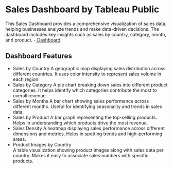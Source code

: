 # Sales Dashboard by Tableau Public 
This Sales Dashboard provides a comprehensive visualization of sales data, helping businesses analyze trends and make data-driven decisions. The dashboard includes key insights such as sales by country, category, month, and product.
-<a href=https://github.com/RimshaAli-10/Sales-Dashboard-Tableau-/commit/c33d6f7125e44af56496ef1bb72d0b1104426a84 > Dashboard  </a>
## Dashboard Features
- Sales by Country
  A geographic map displaying sales distribution across different countries. It uses color intensity to represent sales volume in each region.
- Sales by Category
  A pie chart breaking down sales into different product categories. It helps identify which categories contribute the most to overall revenue.
- Sales by Months
  A bar chart showing sales performance across different months. Useful for identifying seasonality and trends in sales data.
- Sales by Product
  A bar graph representing the top-selling products. Helps in understanding which products drive the most revenue.
- Sales Density
  A heatmap displaying sales performance across different dimensions and metrics. Helps in spotting trends and high-performing areas.
- Product Images by Country  
  A table visualization showing product images along with sales data per country. Makes it easy to associate sales numbers with specific products.
    
  
